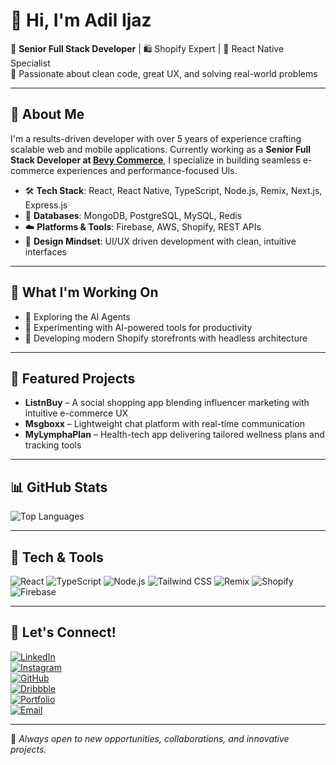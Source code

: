 # 👋 Hi, I'm Adil Ijaz

🎯 **Senior Full Stack Developer** | 🛍️ Shopify Expert | 📱 React Native Specialist  
🧠 Passionate about clean code, great UX, and solving real-world problems

---

## 🚀 About Me

I'm a results-driven developer with over 5 years of experience crafting scalable web and mobile applications. Currently working as a **Senior Full Stack Developer at [Bevy Commerce](https://www.bevycommerce.com/)**, I specialize in building seamless e-commerce experiences and performance-focused UIs.

- 🛠️ **Tech Stack**: React, React Native, TypeScript, Node.js, Remix, Next.js, Express.js  
- 💾 **Databases**: MongoDB, PostgreSQL, MySQL, Redis  
- ☁️ **Platforms & Tools**: Firebase, AWS, Shopify, REST APIs  
- 🎨 **Design Mindset**: UI/UX driven development with clean, intuitive interfaces

---

## 🧩 What I'm Working On

- 🚧 Exploring the AI Agents
- 🧪 Experimenting with AI-powered tools for productivity  
- 📱 Developing modern Shopify storefronts with headless architecture

---

## 📌 Featured Projects

- **ListnBuy** – A social shopping app blending influencer marketing with intuitive e-commerce UX  
- **Msgboxx** – Lightweight chat platform with real-time communication  
- **MyLymphaPlan** – Health-tech app delivering tailored wellness plans and tracking tools  

---

## 📊 GitHub Stats

![Top Languages](https://github-readme-stats.vercel.app/api/top-langs/?username=adilijaz&layout=compact&theme=radical)

---

## 🧠 Tech & Tools

![React](https://img.shields.io/badge/-React-61DAFB?logo=react&logoColor=white&style=for-the-badge)
![TypeScript](https://img.shields.io/badge/-TypeScript-3178C6?logo=typescript&logoColor=white&style=for-the-badge)
![Node.js](https://img.shields.io/badge/-Node.js-339933?logo=node.js&logoColor=white&style=for-the-badge)
![Tailwind CSS](https://img.shields.io/badge/-Tailwind-06B6D4?logo=tailwindcss&logoColor=white&style=for-the-badge)
![Remix](https://img.shields.io/badge/-Remix-000000?logo=remix&logoColor=white&style=for-the-badge)
![Shopify](https://img.shields.io/badge/-Shopify-96bf48?logo=shopify&logoColor=white&style=for-the-badge)
![Firebase](https://img.shields.io/badge/-Firebase-FFCA28?logo=firebase&logoColor=white&style=for-the-badge)

---

## 🤝 Let's Connect!

[![LinkedIn](https://img.shields.io/badge/LinkedIn-0A66C2?style=for-the-badge&logo=linkedin&logoColor=white)](https://www.linkedin.com/in/website-mobileapp-developer)  
[![Instagram](https://img.shields.io/badge/Instagram-E4405F?style=for-the-badge&logo=instagram&logoColor=white)](https://www.instagram.com/adil.developer)  
[![GitHub](https://img.shields.io/badge/GitHub-181717?style=for-the-badge&logo=github&logoColor=white)](https://github.com/adilijaz)  
[![Dribbble](https://img.shields.io/badge/Dribbble-EA4C89?style=for-the-badge&logo=dribbble&logoColor=white)](https://dribbble.com/adilijaz)  
[![Portfolio](https://img.shields.io/badge/Portfolio-000?style=for-the-badge&logo=vercel&logoColor=white)](https://portfolio-adil-gamma.vercel.app/)  
[![Email](https://img.shields.io/badge/Email-D14836?style=for-the-badge&logo=gmail&logoColor=white)](mailto:adilijaz.002+portfolio@gmail.com)  


---

📌 _Always open to new opportunities, collaborations, and innovative projects._



<!---
- 👋 Hi, I’m @adilijaz
- 👀 I’m interested in Website and Hybird Mobile Development
- 🌱 I’m working as a MERN stack Developer and also Python Developer.
adilijaz/adilijaz is a ✨ special ✨ repository because its `README.md` (this file) appears on your GitHub profile.
You can click the Preview link to take a look at your changes.
--->
